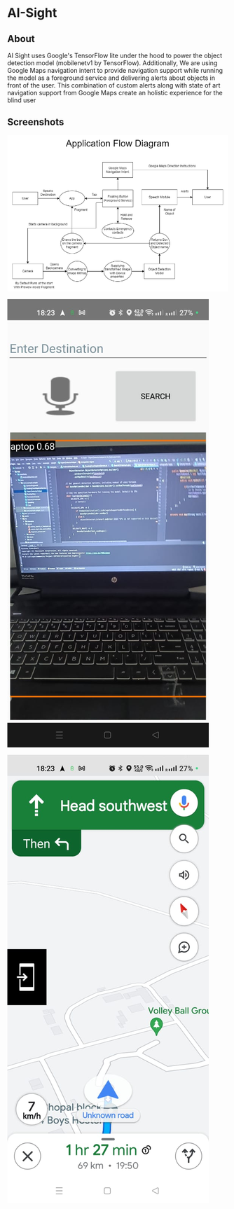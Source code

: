 # AI-Sight

## About

AI Sight uses Google's TensorFlow lite under the hood to 
power the object detection model (mobilenetv1 by TensorFlow). Additionally, We are using Google Maps navigation 
intent to provide navigation support while running the model as a foreground service and 
delivering alerts about objects in front of the user. This combination of custom alerts 
along with state of art navigation support from Google Maps create an holistic experience 
for the blind user

## Screenshots
![Flow Diagram](/screenshots/DataFlowDiagrams-DFD-L1%20final%20report.png)

![Search Page](/screenshots/SearchPage.jpeg)

![Floating Point](/screenshots/FloatingButtonAndNavigation.jpeg)
